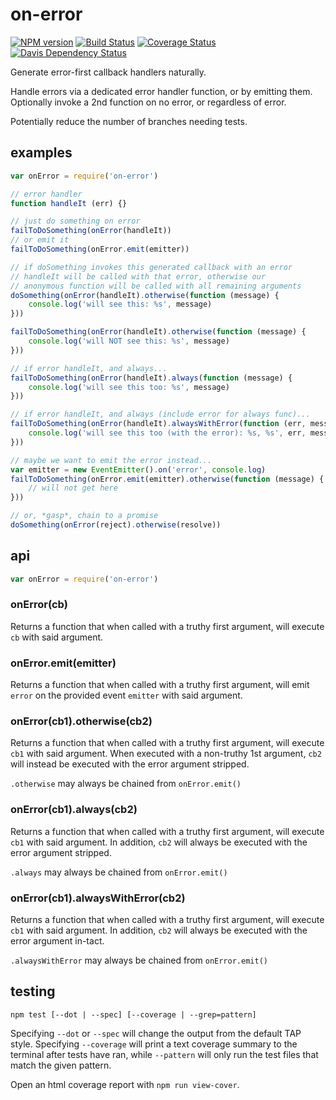 # on-error

[![NPM version](https://badge.fury.io/js/on-error.png)](http://badge.fury.io/js/on-error)
[![Build Status](https://travis-ci.org/jasonpincin/on-error.svg?branch=master)](https://travis-ci.org/jasonpincin/on-error)
[![Coverage Status](https://coveralls.io/repos/jasonpincin/on-error/badge.png?branch=master)](https://coveralls.io/r/jasonpincin/on-error?branch=master)
[![Davis Dependency Status](https://david-dm.org/jasonpincin/on-error.png)](https://david-dm.org/jasonpincin/on-error)

Generate error-first callback handlers naturally. 

Handle errors via a dedicated error handler function, or by emitting them. 
Optionally invoke a 2nd function on no error, or regardless of error.

Potentially reduce the number of branches needing tests.

## examples

```javascript
var onError = require('on-error')

// error handler
function handleIt (err) {}

// just do something on error
failToDoSomething(onError(handleIt))
// or emit it
failToDoSomething(onError.emit(emitter))

// if doSomething invokes this generated callback with an error
// handleIt will be called with that error, otherwise our 
// anonymous function will be called with all remaining arguments
doSomething(onError(handleIt).otherwise(function (message) {
    console.log('will see this: %s', message)
}))

failToDoSomething(onError(handleIt).otherwise(function (message) {
    console.log('will NOT see this: %s', message)
}))

// if error handleIt, and always...
failToDoSomething(onError(handleIt).always(function (message) {
    console.log('will see this too: %s', message)
}))

// if error handleIt, and always (include error for always func)...
failToDoSomething(onError(handleIt).alwaysWithError(function (err, message) {
    console.log('will see this too (with the error): %s, %s', err, message)
}))

// maybe we want to emit the error instead...
var emitter = new EventEmitter().on('error', console.log)
failToDoSomething(onError.emit(emitter).otherwise(function (message) {
    // will not get here
}))

// or, *gasp*, chain to a promise
doSomething(onError(reject).otherwise(resolve))
```

## api

```javascript
var onError = require('on-error')
```

### onError(cb)

Returns a function that when called with a truthy first argument, will execute `cb` with said 
argument.

### onError.emit(emitter)

Returns a function that when called with a truthy first argument, will emit `error` on the provided
event `emitter` with said argument.

### onError(cb1).otherwise(cb2)

Returns a function that when called with a truthy first argument, will execute `cb1` with said 
argument. When executed with a non-truthy 1st argument, `cb2` will instead be executed with 
the error argument stripped.

`.otherwise` may always be chained from `onError.emit()`

### onError(cb1).always(cb2)

Returns a function that when called with a truthy first argument, will execute `cb1` with said 
argument. In addition, `cb2` will always be executed with the error argument stripped.

`.always` may always be chained from `onError.emit()`

### onError(cb1).alwaysWithError(cb2)

Returns a function that when called with a truthy first argument, will execute `cb1` with said 
argument. In addition, `cb2` will always be executed with the error argument in-tact.

`.alwaysWithError` may always be chained from `onError.emit()`

## testing

`npm test [--dot | --spec] [--coverage | --grep=pattern]`

Specifying `--dot` or `--spec` will change the output from the default TAP style. 
Specifying `--coverage` will print a text coverage summary to the terminal after 
tests have ran, while `--pattern` will only run the test files that match the given 
pattern.

Open an html coverage report with `npm run view-cover`.
